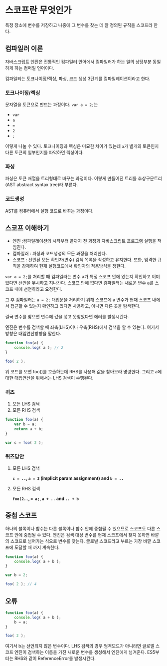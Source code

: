 # 스코프란 무엇인가

특정 장소에 변수를 저장하고 나중에 그 변수를 찾는 데 잘 정의된 규칙을 스코프라 한다.

## 컴파일러 이론

자바스크립트 엔진은 전통적인 컴파일러 언어에서 컴파일러가 하는 일의 상당부분 동일하게 하는 컴퍼일 언어이다. 

컴파일되는 토크나이징/렉싱, 파싱, 코드 생성 3단계를 컴파일레이션이라고 한다.

### 토크나이징/렉싱

문자열을 토큰으로 만드는 과정이다. `var a = 2;`는 

+ `var`
+ `a` 
+ `=` 
+ `2`
+ `;`


이렇게 나눌 수 있다. 토크나이징과 렉싱은 미묘한 차이가 있는데 `a`가 별개의 토큰인지 다른 토큰의 일부인지를 파악하면 렉싱이다. 

### 파싱

파싱은 토큰 배열을 트리형태로 바꾸는 과정이다. 이렇게 만들어진 트리를 추상구문트리(AST abstract syntax tree)라 부른다.

### 코드생성
AST를 컴퓨터에서 실행 코드로 바꾸는 과정이다.


## 스코프 이해하기

+ 엔진 :컴파일레이션의 시작부터 끝까지 전 과정과 자바스크립트 프로그램 실행을 책임진다.
+ 컴파일러 : 파싱과 코드생성의 모든 과정을 처리한다.
+ 스코프 : 선언된 모든 확인자(변수) 검색 목록을 작성하고 유지한다. 또한, 엄격한 규칙을 강제하여 현재 실행코드에서 확인자의 적용방식을 정한다.

`var a = 2;`를 처리할 때 컴파일러는 변수 a가 특정 스코프 안에 있는지 확인하고 이미 있다면 선언을 무시하고 지나간다. 스코프 안에 없다면 컴파일러는 새로운 변수 a를 스코프 내에 선언하라고 요청한다.

그 후 컴파일러는 `a = 2;` 대입문을 처리하기 위해 스코프에 a 변수가 현재 스코프 내에서 접근할 수 있는지 확인하고 있다면 사용하고, 아니면 다른 곳을 탐색한다.

결국 변수를 찾으면 변수에 값을 넣고 못찾았다면 에러를 발생시킨다.

엔진은 변수를 검색할 때 좌측(LHS)이나 우측(RHS)에서 검색을 할 수 있는다. 여기서 방향은 대입연산방향을 말한다. 


```js
function foo(a) {
	console.log( a ); // 2
}

foo( 2 );
```

위 코드를 보면 foo()를 호출하는데 RHS를 사용해 값을 찾아오라 명령한다. 그리고 a에 대한 대입연산을 위해서는 LHS 검색이 수행된다.

### 퀴즈

1. 모든 LHS 검색
2. 모든 RHS 검색


```js
function foo(a) {
	var b = a;
	return a + b;
}

var c = foo( 2 );
```

### 퀴즈답안

1. 모든 LHS 검색

	**`c = ..`, `a = 2` (implicit param assignment) and `b = ..`**

2. 모든 RHS 검색

    **`foo(2..`, `= a;`, `a + ..` and `.. + b`**


## 중첩 스코프

하나의 블록이나 함수는 다른 블록이나 함수 안에 중첩될 수 있으므로 스코프도 다른 스코프 안에 중첩될 수 있다. 엔진은 검색 대상 변수를 현재 스코프에서 찾지 못하면 바깥의 스코프로 넘어가는 식으로 변수를 찾는다. 글로벌 스코프라고 부르는 가장 바깥 스코프에 도달할 때 까지 계속한다.


```js
function foo(a) {
	console.log( a + b );
}

var b = 2;

foo( 2 ); // 4
```

## 오류


```js
function foo(a) {
	console.log( a + b );
	b = a;
}

foo( 2 );
```

여기서 b는 선언되지 않은 변수이다. LHS 검색의 경우 엄격모드가 아니라면 글로벌 스코프 엔진이 검색하는 이름을 가진 새로운 변수를 생성해서 엔진에게 넘겨준다. ES5부터는 RHS와 같이 ReferenceError를 발생시킨다. 
